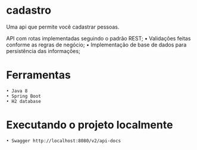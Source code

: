 # cadastro


Uma api que permite você cadastrar pessoas.

 API com rotas implementadas seguindo o padrão REST;
	• Validações feitas conforme as regras de negócio;
	• Implementação de base de dados para persistência das informações;
	
 # Ferramentas

	• Java 8
	• Spring Boot
	• H2 database
  
# Executando o projeto localmente

	• Swagger http://localhost:8080/v2/api-docs
